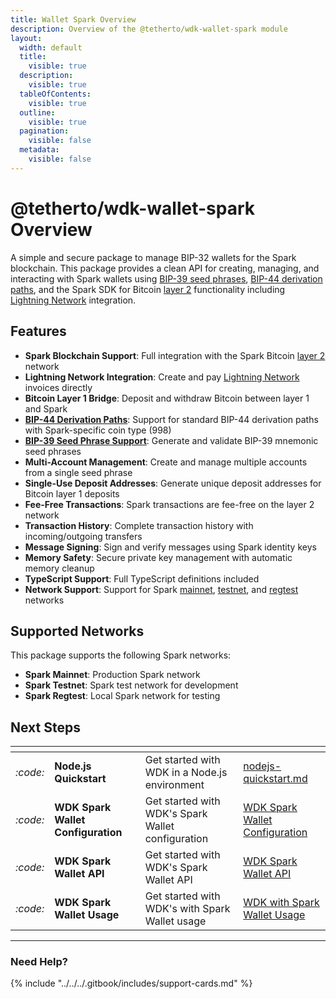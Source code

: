 ```yaml
---
title: Wallet Spark Overview
description: Overview of the @tetherto/wdk-wallet-spark module
layout:
  width: default
  title:
    visible: true
  description:
    visible: true
  tableOfContents:
    visible: true
  outline:
    visible: true
  pagination:
    visible: false
  metadata:
    visible: false
---
```


# @tetherto/wdk-wallet-spark Overview

A simple and secure package to manage BIP-32 wallets for the Spark blockchain. This package provides a clean API for creating, managing, and interacting with Spark wallets using [BIP-39 seed phrases](../../resources/concepts.md#bip-39-mnemonic-seed-phrases), [BIP-44 derivation paths](../../resources/concepts.md#bip-44-multi-account-hierarchy), and the Spark SDK for Bitcoin [layer 2](../../resources/concepts.md#layer-2-solutions) functionality including [Lightning Network](../../resources/concepts.md#lightning-network) integration.

## Features

- **Spark Blockchain Support**: Full integration with the Spark Bitcoin [layer 2](../../resources/concepts.md#layer-2-solutions) network
- **Lightning Network Integration**: Create and pay [Lightning Network](../../resources/concepts.md#lightning-network) invoices directly
- **Bitcoin Layer 1 Bridge**: Deposit and withdraw Bitcoin between layer 1 and Spark
- **[BIP-44 Derivation Paths](../../resources/concepts.md#bip-44-multi-account-hierarchy)**: Support for standard BIP-44 derivation paths with Spark-specific coin type (998)
- **[BIP-39 Seed Phrase Support](../../resources/concepts.md#bip-39-mnemonic-seed-phrases)**: Generate and validate BIP-39 mnemonic seed phrases
- **Multi-Account Management**: Create and manage multiple accounts from a single seed phrase
- **Single-Use Deposit Addresses**: Generate unique deposit addresses for Bitcoin layer 1 deposits
- **Fee-Free Transactions**: Spark transactions are fee-free on the layer 2 network
- **Transaction History**: Complete transaction history with incoming/outgoing transfers
- **Message Signing**: Sign and verify messages using Spark identity keys
- **Memory Safety**: Secure private key management with automatic memory cleanup
- **TypeScript Support**: Full TypeScript definitions included
- **Network Support**: Support for Spark [mainnet](../../resources/concepts.md#mainnet), [testnet](../../resources/concepts.md#testnet), and [regtest](../../resources/concepts.md#regtest) networks

## Supported Networks

This package supports the following Spark networks:

- **Spark Mainnet**: Production Spark network
- **Spark Testnet**: Spark test network for development
- **Spark Regtest**: Local Spark network for testing

## Next Steps

<table data-card-size="large" data-view="cards">
	<thead>
		<tr>
			<th></th>
			<th></th>
			<th></th>
			<th data-hidden data-card-target data-type="content-ref"></th>
		</tr>
	</thead>
	<tbody>
		<tr>
			<td>
				<i class="fa-code">:code:</i>
			</td>
			<td>
				<strong>Node.js Quickstart</strong>
			</td>
			<td>Get started with WDK in a Node.js environment</td>
			<td>
				<a href="../../../start-building/nodejs-bare-quickstart.md">nodejs-quickstart.md</a>
			</td>
		</tr>
        <tr>
			<td>
				<i class="fa-code">:code:</i>
			</td>
			<td>
				<strong>WDK Spark Wallet Configuration</strong>
			</td>
			<td>Get started with WDK's Spark Wallet configuration</td>
			<td>
				<a href="./configuration.md">WDK Spark Wallet Configuration</a>
			</td>
		</tr>
        <tr>
			<td>
				<i class="fa-code">:code:</i>
			</td>
			<td>
				<strong>WDK Spark Wallet API</strong>
			</td>
			<td>Get started with WDK's Spark Wallet API</td>
			<td>
				<a href="./api-reference.md">WDK Spark Wallet API</a>
			</td>
		</tr>
        <tr>
			<td>
				<i class="fa-code">:code:</i>
			</td>
			<td>
				<strong>WDK Spark Wallet Usage</strong>
			</td>
			<td>Get started with WDK's with Spark Wallet usage</td>
			<td>
				<a href="./usage.md">WDK with Spark Wallet Usage</a>
			</td>
		</tr>
	</tbody>
</table>

***

### Need Help?

{% include "../../../.gitbook/includes/support-cards.md" %}
